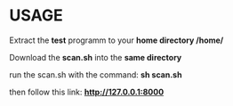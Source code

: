 # USAGE
Extract the **test** programm to your **home directory  /home/<username>** 

Download the **scan.sh** into the **same directory**

run  the scan.sh with the command: **sh scan.sh**

then follow this link: **http://127.0.0.1:8000**
